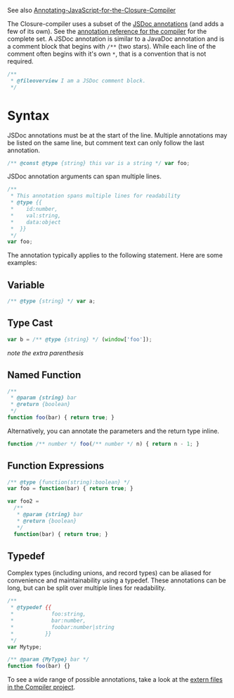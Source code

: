 See also [Annotating-JavaScript-for-the-Closure-Compiler](https://github.com/google/closure-compiler/wiki/Annotating-JavaScript-for-the-Closure-Compiler)

The Closure-compiler uses a subset of the [JSDoc annotations][1] (and adds a few of its own). See the [annotation reference for the compiler][2] for the complete set. A JSDoc annotation is similar to a JavaDoc annotation and is a comment block that begins with `/**` (two stars). While each line of the comment often begins with it's own `*`, that is a convention that is not required.

```js
/**
 * @fileoverview I am a JSDoc comment block.
 */
```

Syntax
=========
JSDoc annotations must be at the start of the line. Multiple annotations may be listed on the same line, but comment text can only follow the last annotation.

```js
/** @const @type {string} this var is a string */ var foo;
```

JSDoc annotation arguments can span multiple lines.

```js
/**
 * This annotation spans multiple lines for readability
 * @type {{
 *    id:number,
 *    val:string,
 *    data:object
 *  }}
 */
var foo;
```

The annotation typically applies to the following statement. Here are some examples:

Variable
-------

```js
/** @type {string} */ var a;
```

Type Cast
--------

```js
var b = /** @type {string} */ (window['foo']);
```
*note the extra parenthesis*

Named Function
--------

```js
/**
 * @param {string} bar
 * @return {boolean}
 */
function foo(bar) { return true; }
```

Alternatively, you can annotate the parameters and the return type inline.

```js
function /** number */ foo(/** number */ n) { return n - 1; }
```

Function Expressions
-------------------

```js
/** @type {function(string):boolean} */
var foo = function(bar) { return true; }

var foo2 =
  /**
   * @param {string} bar
   * @return {boolean}
   */
  function(bar) { return true; }
```

Typedef
--------

Complex types (including unions, and record types) can be aliased for convenience and maintainability using a typedef. These annotations can be long, but can be split over multiple lines for readability.

```js
/** 
 * @typedef {{
 *            foo:string,
 *            bar:number,
 *            foobar:number|string
 *          }}
 */
var Mytype;

/** @param {MyType} bar */
function foo(bar) {}
```

To see a wide range of possible annotations, take a look at the [extern files in the Compiler project][3].

  [1]: http://code.google.com/p/jsdoc-toolkit/
  [2]: https://developers.google.com/closure/compiler/docs/js-for-compiler
  [3]: https://github.com/google/closure-compiler/tree/master/contrib/externs